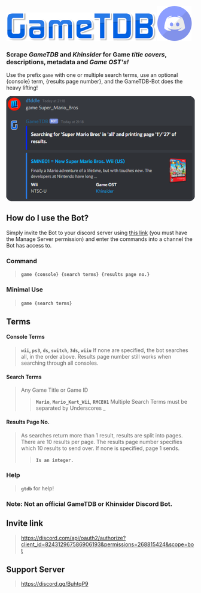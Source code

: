 ![# GameTDB](https://github.com/d1ddle/GameTDB-Bot/blob/main/img/GameTDB-400-1.png?raw=true)
![# -Bot](https://raw.githubusercontent.com/d1ddle/GameTDB-Bot/main/img/discord.png?raw=true)

### Scrape ***GameTDB*** and ***Khinsider*** for Game ***title covers***, descriptions, metadata and ***Game OST's!***

Use the prefix `game` with one or multiple search terms, use an optional {console} term, {results page number}, and the GameTDB-Bot does the heavy lifting!

![# Screenshot](https://github.com/d1ddle/GameTDB-Bot/blob/main/img/gtdb%20-screenshot.png?raw=true)

## How do I use the Bot?
Simply invite the Bot to your discord server using [this link](https://discord.com/api/oauth2/authorize?client_id=824312967586906193&permissions=268815424&scope=bot) (you must have the Manage Server permission) and enter the commands into a channel the Bot has access to.


### Command
> **`game {console} {search terms} {results page no.}`**


### Minimal Use
> **`game {search terms}`**


## Terms
#### Console Terms
> **`wii`, `ps3`, `ds`, `switch`, `3ds`, `wiiu`**
> If none are specified, the bot searches all, in the order above.
> Results page number still works when searching through all consoles.

#### Search Terms
> Any Game Title or Game ID
>> **`Mario`**, **`Mario_Kart_Wii`**, **`RMCE01`**
> Multiple Search Terms must be separated by Underscores _

#### Results Page No.
> As searches return more than 1 result, results are split into pages.
> There are 10 results per page.
> The results page number specifies which 10 results to send over.
> If none is specified, page 1 sends.
>> **`Is an integer.`**


### Help
> **`gtdb`** for help!

### Note: Not an official GameTDB or Khinsider Discord Bot. 


## Invite link
> https://discord.com/api/oauth2/authorize?client_id=824312967586906193&permissions=268815424&scope=bot

## Support Server
> https://discord.gg/BuhtqP9
